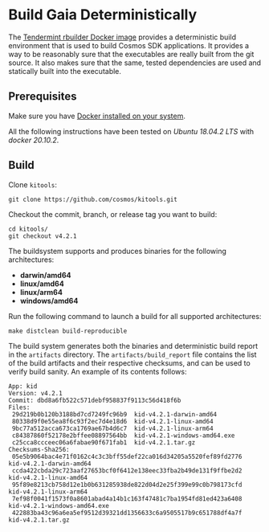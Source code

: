 <!--
order: 6
-->

# Build Gaia Deterministically

The [Tendermint rbuilder Docker image](https://github.com/tendermint/images/tree/master/rbuilder) provides a deterministic build environment that is used to build Cosmos SDK applications. It provides a way to be reasonably sure that the executables are really built from the git source. It also makes sure that the same, tested dependencies are used and statically built into the executable.

## Prerequisites

Make sure you have [Docker installed on your system](https://docs.docker.com/get-docker/).

All the following instructions have been tested on *Ubuntu 18.04.2 LTS* with *docker 20.10.2*.

## Build

Clone `kitools`:

```
git clone https://github.com/cosmos/kitools.git
```

Checkout the commit, branch, or release tag you want to build:

```
cd kitools/
git checkout v4.2.1
```

The buildsystem supports and produces binaries for the following architectures:
* **darwin/amd64**
* **linux/amd64**
* **linux/arm64**
* **windows/amd64**

Run the following command to launch a build for all supported architectures:

```
make distclean build-reproducible
```

The build system generates both the binaries and deterministic build report in the `artifacts` directory.
The `artifacts/build_report` file contains the list of the build artifacts and their respective checksums, and can be used to verify
build sanity. An example of its contents follows:

```
App: kid
Version: v4.2.1
Commit: dbd8a6fb522c571debf958837f9113c56d418f6b
Files:
 29d219b0b120b3188bd7cd7249fc96b9  kid-v4.2.1-darwin-amd64
 80338d9f0e55ea8f6c93f2ec7d4e18d6  kid-v4.2.1-linux-amd64
 9bc77a512acca673ca1769ae67b4d6c7  kid-v4.2.1-linux-arm64
 c84387860f52178e2bffee08897564bb  kid-v4.2.1-windows-amd64.exe
 c25cca8ccceec06a6fabae90f671fab1  kid-v4.2.1.tar.gz
Checksums-Sha256:
 05e5b9064bac4e71f0162c4c3c3bff55def22ca016d34205a5520fef89fd2776  kid-v4.2.1-darwin-amd64
 ccda422cbda29c723aaf27653bcf0f6412e138eec33fba2b49de131f9ffbe2d2  kid-v4.2.1-linux-amd64
 95f89e8213cb758d12e1b0b631285938de822d04d2e25f399e99c0b798173cfd  kid-v4.2.1-linux-arm64
 7ef98f0041f1573f0a8601abad4a14b1c163f47481c7ba1954fd81ed423a6408  kid-v4.2.1-windows-amd64.exe
 422883ba43c96a6ea5ef9512d39321dd1356633c6a9505517b9c651788df4a7f  kid-v4.2.1.tar.gz
```
